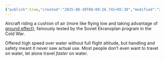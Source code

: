 ```yaml
---
{"publish":true,"created":"2025-08-30T08:09:26.741+05:30","modified":"2025-08-30T08:09:26.741+05:30","cssclasses":""}
---
```



Aircraft riding a cushion of air (more like flying low and taking advantage of [ground effect](https://en.wikipedia.org/wiki/Ground_effect_(aerodynamics))), famously tested by the Soviet Ekranoplan program in the Cold War.

Offered high speed over water without full flight altitude, but handling and safety meant it never saw actual use. Most people don’t even want to travel on water, let alone travel *faster* on water.

